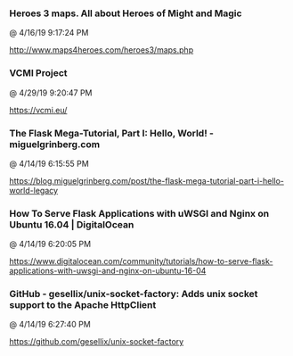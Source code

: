 ﻿

### Heroes 3 maps. All about Heroes of Might and Magic
@ 4/16/19 9:17:24 PM

http://www.maps4heroes.com/heroes3/maps.php




### VCMI Project
@ 4/29/19 9:20:47 PM

https://vcmi.eu/




### The Flask Mega-Tutorial, Part I: Hello, World! - miguelgrinberg.com
@ 4/14/19 6:15:55 PM

https://blog.miguelgrinberg.com/post/the-flask-mega-tutorial-part-i-hello-world-legacy



### How To Serve Flask Applications with uWSGI and Nginx on Ubuntu 16.04 | DigitalOcean
@ 4/14/19 6:20:05 PM

https://www.digitalocean.com/community/tutorials/how-to-serve-flask-applications-with-uwsgi-and-nginx-on-ubuntu-16-04



### GitHub - gesellix/unix-socket-factory: Adds unix socket support to the Apache HttpClient
@ 4/14/19 6:27:40 PM

https://github.com/gesellix/unix-socket-factory



